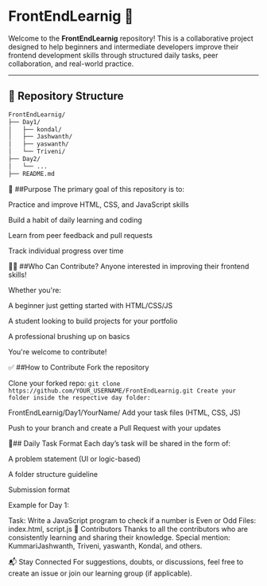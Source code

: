 # FrontEndLearnig 🚀

Welcome to the **FrontEndLearnig** repository! This is a collaborative project designed to help beginners and intermediate developers improve their frontend development skills through structured daily tasks, peer collaboration, and real-world practice.

---

## 📁 Repository Structure

```bash
FrontEndLearnig/
├── Day1/
│   ├── kondal/
│   ├── Jashwanth/
│   ├── yaswanth/
│   └── Triveni/
├── Day2/
│   └── ...
├── README.md
```

🧠 ##Purpose
The primary goal of this repository is to:

Practice and improve HTML, CSS, and JavaScript skills

Build a habit of daily learning and coding

Learn from peer feedback and pull requests

Track individual progress over time

👨‍💻 ##Who Can Contribute?
Anyone interested in improving their frontend skills!

Whether you're:

A beginner just getting started with HTML/CSS/JS

A student looking to build projects for your portfolio

A professional brushing up on basics

You're welcome to contribute!

✅ ##How to Contribute
Fork the repository

Clone your forked repo:
``
git clone https://github.com/YOUR_USERNAME/FrontEndLearnig.git
Create your folder inside the respective day folder:
``

FrontEndLearnig/Day1/YourName/
Add your task files (HTML, CSS, JS)

Push to your branch and create a Pull Request with your updates

📆## Daily Task Format
Each day’s task will be shared in the form of:

A problem statement (UI or logic-based)

A folder structure guideline

Submission format

Example for Day 1:

Task: Write a JavaScript program to check if a number is Even or Odd
Files: index.html, script.js
🌟 Contributors
Thanks to all the contributors who are consistently learning and sharing their knowledge.
Special mention: KummariJashwanth, Triveni, yaswanth, Kondal, and others.

📬 Stay Connected
For suggestions, doubts, or discussions, feel free to create an issue or join our learning group (if applicable).
